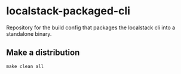 localstack-packaged-cli
=======================

Repository for the build config that packages the localstack cli into a standalone binary.

## Make a distribution

```
make clean all
```
